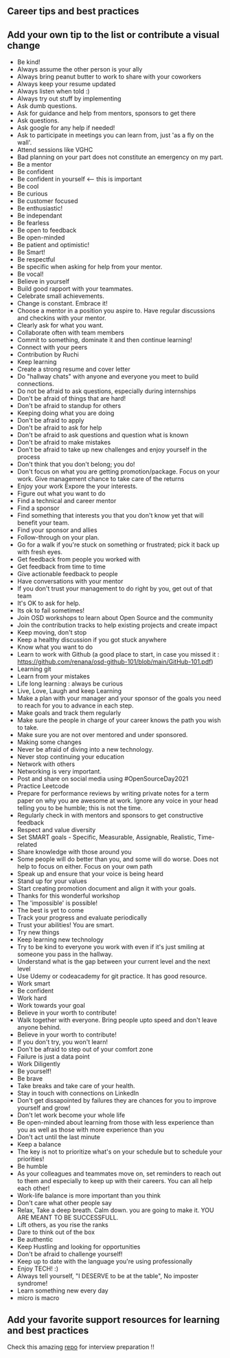 ## Career tips and best practices

## Add your own tip to the list or contribute a visual change

- Be kind!
- Always assume the other person is your ally
- Always bring peanut butter to work to share with your coworkers
- Always keep your resume updated
- Always listen when told :)
- Always try out stuff by implementing
- Ask dumb questions.
- Ask for guidance and help from mentors, sponsors to get there
- Ask questions.
- Ask google for any help if needed!
- Ask to participate in meetings you can learn from, just 'as a fly on the wall'.
- Attend sessions like VGHC
- Bad planning on your part does not constitute an emergency on my part.
- Be a mentor
- Be confident
- Be confident in yourself <-- this is important
- Be cool
- Be curious
- Be customer focused
- Be enthusiastic!
- Be independant
- Be fearless
- Be open to feedback
- Be open-minded
- Be patient and optimistic!
- Be Smart!
- Be respectful
- Be specific when asking for help from your mentor.
- Be vocal!
- Believe in yourself
- Build good rapport with your teammates.
- Celebrate small achievements.
- Change is constant. Embrace it!
- Choose a mentor in a position you aspire to. Have regular discussions and checkins with your mentor.
- Clearly ask for what you want.
- Collaborate often with team members
- Commit to something, dominate it and then continue learning!
- Connect with your peers
- Contribution by Ruchi
- Keep learning
- Create a strong resume and cover letter
- Do "hallway chats" with anyone and everyone you meet to build connections.
- Do not be afraid to ask questions, especially during internships
- Don't be afraid of things that are hard!
- Don't be afraid to standup for others
- Keeping doing what you are doing
- Don't be afraid to apply
- Don't be afraid to ask for help
- Don't be afraid to ask questions and question what is known
- Don't be afraid to make mistakes
- Don't be afraid to take up new challenges and enjoy yourself in the process
- Don't think that you don't belong; you do!
- Don't focus on what you are getting promotion/package. Focus on your work. Give management chance to take care of the returns
- Enjoy your work
  Expore the your interests.
- Figure out what you want to do
- Find a technical and career mentor
- Find a sponsor
- Find something that interests you that you don't know yet that will benefit your team.
- Find your sponsor and allies
- Follow-through on your plan.
- Go for a walk if you're stuck on something or frustrated; pick it back up with fresh eyes.
- Get feedback from people you worked with
- Get feedback from time to time
- Give actionable feedback to people
- Have conversations with your mentor
- If you don't trust your management to do right by you, get out of that team
- It's OK to ask for help.
- Its ok to fail sometimes!
- Join OSD workshops to learn about Open Source and the community
- Join the contribution tracks to help existing projects and create impact
- Keep moving, don't stop
- Keep a healthy discussion if you got stuck anywhere
- Know what you want to do
- Learn to work with Github (a good place to start, in case you missed it : https://github.com/renana/osd-github-101/blob/main/GitHub-101.pdf)
- Learning git
- Learn from your mistakes
- Life long learning : always be curious
- Live, Love, Laugh and keep Learning
- Make a plan with your manager and your sponsor of the goals you need to reach for you to advance in each step.
- Make goals and track them regularly
- Make sure the people in charge of your career knows the path you wish to take.
- Make sure you are not over mentored and under sponsored.
- Making some changes
- Never be afraid of diving into a new technology.
- Never stop continuing your education
- Network with others
- Networking is very important.
- Post and share on social media using #OpenSourceDay2021
- Practice Leetcode
- Prepare for performance reviews by writing private notes for a term paper on why you are awesome at work.  Ignore any voice in your head telling you to be humble; this is not the time.
- Regularly check in with mentors and sponsors to get constructive feedback
- Respect and value diversity
- Set SMART goals - Specific, Measurable, Assignable, Realistic, Time-related
- Share knowledge with those around you
- Some people will do better than you, and some will do worse. Does not help to focus on either. Focus on your own path
- Speak up and ensure that your voice is being heard
- Stand up for your values
- Start creating promotion document and align it with your goals.
- Thanks for this wonderful workshop
- The 'impossible' is possible!
- The best is yet to come
- Track your progress and evaluate periodically
- Trust your abilities! You are smart.
- Try new things
- Keep learning new technology
- Try to be kind to everyone you work with even if it's just smiling at someone you pass in the hallway.
- Understand what is the gap between your current level and the next level
- Use Udemy or codeacademy for git practice. It has good resource.
- Work smart
- Be confident
- Work hard
- Work towards your goal
- Believe in your worth to contribute!
- Walk together with everyone. Bring people upto speed and don't leave anyone behind.
- Believe in your worth to contribute!  
- If you don't try, you won't learn!
- Don't be afraid to step out of your comfort zone
- Failure is just a data point
- Work Diligently
- Be yourself!
- Be brave
- Take breaks and take care of your health.
- Stay in touch with connections on LinkedIn 
- Don't get dissapointed by failures they are chances for you to improve yourself and grow!
- Don't let work become your whole life
- Be open-minded about learning from those with less experience than you as well as those with more experience than you
- Don't act until the last minute
- Keep a balance 
- The key is not to prioritize what's on your schedule but to schedule your priorities!
- Be humble
- As your colleagues and teammates move on, set reminders to reach out to them and especially to keep up with their careers. You can all help each other!
- Work-life balance is more important than you think
- Don't care what other people say
- Relax, Take a deep breath. Calm down. you are going to make it. YOU ARE MEANT TO BE SUCCESSFULL.
- Lift others, as you rise the ranks
- Dare to think out of the box
- Be authentic
- Keep Hustling and looking for opportunities
- Don't be afraid to challenge yourself!
- Keep up to date with the language you're using professionally
- Enjoy TECH! :)
- Always tell yourself, "I DESERVE to be at the table", No imposter syndrome!
- Learn something new every day
- micro is macro

## Add your favorite support resources for learning and best practices
Check this amazing [repo](https://github.com/jwasham/coding-interview-university/) for interview preparation !!
